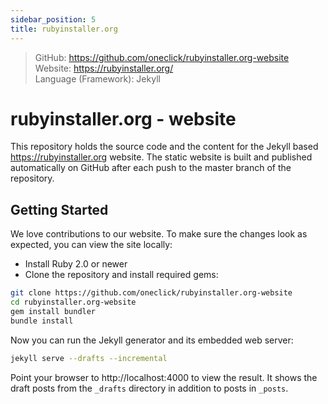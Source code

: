 ```yaml
---
sidebar_position: 5
title: rubyinstaller.org
---
```


> GitHub: https://github.com/oneclick/rubyinstaller.org-website <br/>
> Website: https://rubyinstaller.org/ <br/>
> Language (Framework): Jekyll

# rubyinstaller.org - website
This repository holds the source code and the content for the Jekyll based https://rubyinstaller.org website.
The static website is built and published automatically on GitHub after each push to the master branch of the repository.

## Getting Started
We love contributions to our website.
To make sure the changes look as expected, you can view the site locally:

* Install Ruby 2.0 or newer
* Clone the repository and install required gems:
```sh
git clone https://github.com/oneclick/rubyinstaller.org-website
cd rubyinstaller.org-website
gem install bundler
bundle install
```

Now you can run the Jekyll generator and its embedded web server:
```sh
jekyll serve --drafts --incremental
```

Point your browser to http://localhost:4000 to view the result.
It shows the draft posts from the `_drafts` directory in addition to posts in `_posts`.